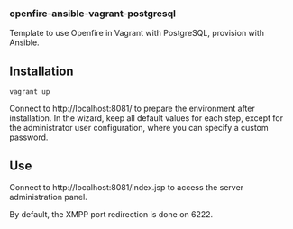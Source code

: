 ### openfire-ansible-vagrant-postgresql

Template to use Openfire in Vagrant with PostgreSQL, provision with Ansible. 

## Installation

```
vagrant up
```

Connect to http://localhost:8081/ to prepare the environment after installation. In the wizard, keep all default values for each step, except for the administrator user configuration, where you can specify a custom password.

## Use

Connect to http://localhost:8081/index.jsp to access the server administration panel.

By default, the XMPP port redirection is done on 6222.

